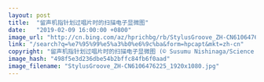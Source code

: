 ```yaml
---
layout: post
title:  "留声机指针划过唱片时的扫描电子显微图"
date:   "2019-02-09 16:00:00 +0800"
image_url: "http://cn.bing.com/az/hprichbg/rb/StylusGroove_ZH-CN6106476225_1920x1080.jpg"
link: "/search?q=%e7%95%99%e5%a3%b0%e6%9c%ba&form=hpcapt&mkt=zh-cn"
copyright: "留声机指针划过唱片时的扫描电子显微图 (© Susumu Nishinaga/Science Photo Library)"
image_hash: "498f5e3d236dbe54b2bffc84fb6f0aad"
image_filename: "StylusGroove_ZH-CN6106476225_1920x1080.jpg"
---
```

